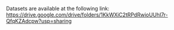 Datasets are available at the following link:
https://drive.google.com/drive/folders/1KkWXiC2tRPdRwioUUhI7r-QfqKZAdcpw?usp=sharing

